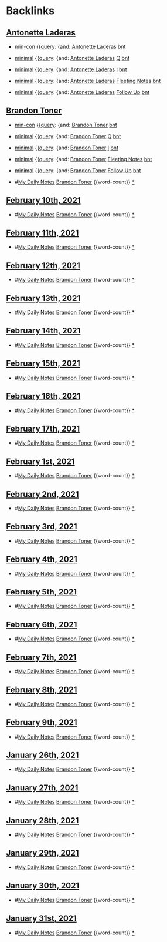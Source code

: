 
# Backlinks
## [Antonette Laderas](<Antonette Laderas.md>)
- [min-con](<min-con.md>) {{[query](<query.md>): {and: [Antonette Laderas](<Antonette Laderas.md>) [bnt](<bnt.md>)

- [minimal](<minimal.md>) {{[query](<query.md>): {and: [Antonette Laderas](<Antonette Laderas.md>) [Q](<Q.md>) [bnt](<bnt.md>)

- [minimal](<minimal.md>) {{[query](<query.md>): {and: [Antonette Laderas](<Antonette Laderas.md>) [I](<I.md>) [bnt](<bnt.md>)

- [minimal](<minimal.md>) {{[query](<query.md>): {and: [Antonette Laderas](<Antonette Laderas.md>) [Fleeting Notes](<Fleeting Notes.md>) [bnt](<bnt.md>)

- [minimal](<minimal.md>) {{[query](<query.md>): {and: [Antonette Laderas](<Antonette Laderas.md>) [Follow Up](<Follow Up.md>) [bnt](<bnt.md>)

## [Brandon Toner](<Brandon Toner.md>)
- [min-con](<min-con.md>) {{[query](<query.md>): {and: [Brandon Toner](<Brandon Toner.md>) [bnt](<bnt.md>)

- [minimal](<minimal.md>) {{[query](<query.md>): {and: [Brandon Toner](<Brandon Toner.md>) [Q](<Q.md>) [bnt](<bnt.md>)

- [minimal](<minimal.md>) {{[query](<query.md>): {and: [Brandon Toner](<Brandon Toner.md>) [I](<I.md>) [bnt](<bnt.md>)

- [minimal](<minimal.md>) {{[query](<query.md>): {and: [Brandon Toner](<Brandon Toner.md>) [Fleeting Notes](<Fleeting Notes.md>) [bnt](<bnt.md>)

- [minimal](<minimal.md>) {{[query](<query.md>): {and: [Brandon Toner](<Brandon Toner.md>) [Follow Up](<Follow Up.md>) [bnt](<bnt.md>)

- #[My Daily Notes](<My Daily Notes.md>) [Brandon Toner](<Brandon Toner.md>) {{word-count}} [*]([bnt](<bnt.md>))

## [February 10th, 2021](<February 10th, 2021.md>)
- #[My Daily Notes](<My Daily Notes.md>) [Brandon Toner](<Brandon Toner.md>) {{word-count}} [*]([bnt](<bnt.md>))

## [February 11th, 2021](<February 11th, 2021.md>)
- #[My Daily Notes](<My Daily Notes.md>) [Brandon Toner](<Brandon Toner.md>) {{word-count}} [*]([bnt](<bnt.md>))

## [February 12th, 2021](<February 12th, 2021.md>)
- #[My Daily Notes](<My Daily Notes.md>) [Brandon Toner](<Brandon Toner.md>) {{word-count}} [*]([bnt](<bnt.md>))

## [February 13th, 2021](<February 13th, 2021.md>)
- #[My Daily Notes](<My Daily Notes.md>) [Brandon Toner](<Brandon Toner.md>) {{word-count}} [*]([bnt](<bnt.md>))

## [February 14th, 2021](<February 14th, 2021.md>)
- #[My Daily Notes](<My Daily Notes.md>) [Brandon Toner](<Brandon Toner.md>) {{word-count}} [*]([bnt](<bnt.md>))

## [February 15th, 2021](<February 15th, 2021.md>)
- #[My Daily Notes](<My Daily Notes.md>) [Brandon Toner](<Brandon Toner.md>) {{word-count}} [*]([bnt](<bnt.md>))

## [February 16th, 2021](<February 16th, 2021.md>)
- #[My Daily Notes](<My Daily Notes.md>) [Brandon Toner](<Brandon Toner.md>) {{word-count}} [*]([bnt](<bnt.md>))

## [February 17th, 2021](<February 17th, 2021.md>)
- #[My Daily Notes](<My Daily Notes.md>) [Brandon Toner](<Brandon Toner.md>) {{word-count}} [*]([bnt](<bnt.md>))

## [February 1st, 2021](<February 1st, 2021.md>)
- #[My Daily Notes](<My Daily Notes.md>) [Brandon Toner](<Brandon Toner.md>) {{word-count}} [*]([bnt](<bnt.md>))

## [February 2nd, 2021](<February 2nd, 2021.md>)
- #[My Daily Notes](<My Daily Notes.md>) [Brandon Toner](<Brandon Toner.md>) {{word-count}} [*]([bnt](<bnt.md>))

## [February 3rd, 2021](<February 3rd, 2021.md>)
- #[My Daily Notes](<My Daily Notes.md>) [Brandon Toner](<Brandon Toner.md>) {{word-count}} [*]([bnt](<bnt.md>))

## [February 4th, 2021](<February 4th, 2021.md>)
- #[My Daily Notes](<My Daily Notes.md>) [Brandon Toner](<Brandon Toner.md>) {{word-count}} [*]([bnt](<bnt.md>))

## [February 5th, 2021](<February 5th, 2021.md>)
- #[My Daily Notes](<My Daily Notes.md>) [Brandon Toner](<Brandon Toner.md>) {{word-count}} [*]([bnt](<bnt.md>))

## [February 6th, 2021](<February 6th, 2021.md>)
- #[My Daily Notes](<My Daily Notes.md>) [Brandon Toner](<Brandon Toner.md>) {{word-count}} [*]([bnt](<bnt.md>))

## [February 7th, 2021](<February 7th, 2021.md>)
- #[My Daily Notes](<My Daily Notes.md>) [Brandon Toner](<Brandon Toner.md>) {{word-count}} [*]([bnt](<bnt.md>))

## [February 8th, 2021](<February 8th, 2021.md>)
- #[My Daily Notes](<My Daily Notes.md>) [Brandon Toner](<Brandon Toner.md>) {{word-count}} [*]([bnt](<bnt.md>))

## [February 9th, 2021](<February 9th, 2021.md>)
- #[My Daily Notes](<My Daily Notes.md>) [Brandon Toner](<Brandon Toner.md>) {{word-count}} [*]([bnt](<bnt.md>))

## [January 26th, 2021](<January 26th, 2021.md>)
- #[My Daily Notes](<My Daily Notes.md>) [Brandon Toner](<Brandon Toner.md>) {{word-count}} [*]([bnt](<bnt.md>))

## [January 27th, 2021](<January 27th, 2021.md>)
- #[My Daily Notes](<My Daily Notes.md>) [Brandon Toner](<Brandon Toner.md>) {{word-count}} [*]([bnt](<bnt.md>))

## [January 28th, 2021](<January 28th, 2021.md>)
- #[My Daily Notes](<My Daily Notes.md>) [Brandon Toner](<Brandon Toner.md>) {{word-count}} [*]([bnt](<bnt.md>))

## [January 29th, 2021](<January 29th, 2021.md>)
- #[My Daily Notes](<My Daily Notes.md>) [Brandon Toner](<Brandon Toner.md>) {{word-count}} [*]([bnt](<bnt.md>))

## [January 30th, 2021](<January 30th, 2021.md>)
- #[My Daily Notes](<My Daily Notes.md>) [Brandon Toner](<Brandon Toner.md>) {{word-count}} [*]([bnt](<bnt.md>))

## [January 31st, 2021](<January 31st, 2021.md>)
- #[My Daily Notes](<My Daily Notes.md>) [Brandon Toner](<Brandon Toner.md>) {{word-count}} [*]([bnt](<bnt.md>))


